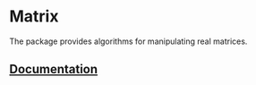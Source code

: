 # Matrix

The package provides algorithms for manipulating real matrices.

## [Documentation][doc]

[doc]: http://godoc.org/github.com/ready-steady/linal/matrix
